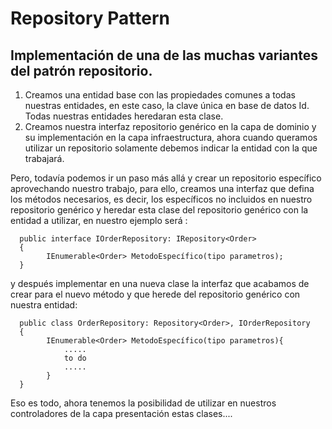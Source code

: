 # Repository Pattern

## Implementación de una de las muchas variantes del patrón repositorio.


1. Creamos una entidad base con las propiedades comunes a todas nuestras entidades, en este caso, la clave única en base de datos Id. Todas nuestras entidades heredaran esta clase. 
2. Creamos nuestra interfaz repositorio genérico en la capa de dominio y su implementación en la capa infraestructura, ahora cuando queramos utilizar un repositorio solamente debemos indicar la entidad con la que trabajará.

Pero, todavía podemos ir un paso más allá y crear un repositorio específico aprovechando nuestro trabajo, para ello, creamos una interfaz que defina los métodos necesarios, es decir, los específicos no incluidos en nuestro repositorio genérico y heredar esta clase del repositorio genérico con la entidad a utilizar, en nuestro ejemplo será :

      public interface IOrderRepository: IRepository<Order> 
      { 
            IEnumerable<Order> MetodoEspecífico(tipo parametros); 
      }

y después implementar en una nueva clase la interfaz que acabamos de crear para el nuevo método y que herede del repositorio genérico con nuestra entidad:

      public class OrderRepository: Repository<Order>, IOrderRepository
      { 
            IEnumerable<Order> MetodoEspecífico(tipo parametros){
                .....
                to do
                .....
            }
      }
      
 
 Eso es todo, ahora tenemos la posibilidad de utilizar en nuestros controladores de la capa presentación estas clases....
